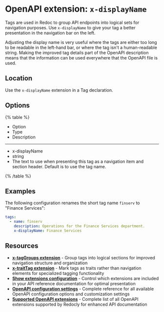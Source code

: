 # OpenAPI extension: `x-displayName`


Tags are used in Redoc to group API endpoints into logical sets for navigation purposes.
Use `x-displayName` to give your tag a better presentation in the navigation bar on the left.

Adjusting the display name is very useful where the tags are either too long to be readable in the left-hand bar, or where the tag isn't a human-readable string.
Making the improved tag details part of the OpenAPI description means that the information can be used everywhere that the OpenAPI file is used.

## Location

Use the `x-displayName` extension in a Tag declaration.

## Options

{% table %}

- Option
- Type
- Description

---

- x-displayName
- string
- The text to use when presenting this tag as a navigation item and section header.
  Default is to use the tag name.

{% /table %}

## Examples

The following configuration renames the short tag name `finserv` to "Finance Services":

```yaml
tags:
  - name: finserv
    description: Operations for the Finance Services department.
    x-displayName: Finance Services
```

## Resources

- **[x-tagGroups extension](./x-tag-groups.md)** - Group tags into logical sections for improved navigation structure and organization
- **[x-traitTag extension](./x-trait-tag.md)** - Mark tags as traits rather than navigation elements for specialized tagging functionality
- **[Show extensions configuration](../../../config/openapi/show-extensions.md)** - Control which extensions are included in your API reference documentation for optimal presentation
- **[OpenAPI configuration settings](../../../config/openapi/index.md)** - Complete reference for all available OpenAPI configuration options and customization settings
- **[Supported OpenAPI extensions](./index.md)** - Complete list of all OpenAPI extensions supported by Redocly for enhanced API documentation
